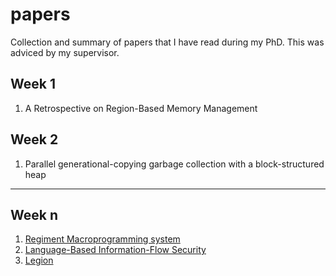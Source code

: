 # papers

Collection and summary of papers that I have read during my PhD. This was adviced by my supervisor.

## Week 1
1. A Retrospective on Region-Based Memory Management

## Week 2
1. Parallel generational-copying garbage collection with a block-structured heap

-------------

## Week n

1. [Regiment Macroprogramming system](https://dl.acm.org/doi/pdf/10.1145/1236360.1236422)
2. [Language-Based Information-Flow Security](https://www.cse.chalmers.se/~andrei/jsac.pdf)
3. [Legion](https://legion.stanford.edu/pdfs/sc2012.pdf) 
